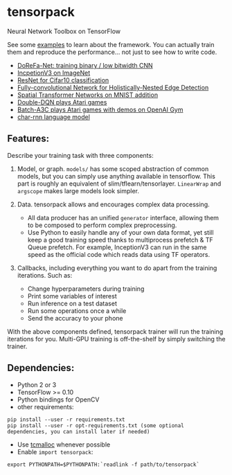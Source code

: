 # tensorpack
Neural Network Toolbox on TensorFlow

See some [examples](examples) to learn about the framework.
You can actually train them and reproduce the performance... not just to see how to write code.

+ [DoReFa-Net: training binary / low bitwidth CNN](examples/DoReFa-Net)
+ [IncpetionV3 on ImageNet](examples/Inception/inceptionv3.py)
+ [ResNet for Cifar10 classification](examples/ResNet)
+ [Fully-convolutional Network for Holistically-Nested Edge Detection](examples/HED)
+ [Spatial Transformer Networks on MNIST addition](examples/SpatialTransformer)
+ [Double-DQN plays Atari games](examples/Atari2600)
+ [Batch-A3C plays Atari games with demos on OpenAI Gym](examples/OpenAIGym)
+ [char-rnn language model](examples/char-rnn)

## Features:

Describe your training task with three components:

1. Model, or graph. `models/` has some scoped abstraction of common models, but you can simply use
	 anything available in tensorflow. This part is roughly an equivalent of slim/tflearn/tensorlayer.
	`LinearWrap` and `argscope` makes large models look simpler.

2. Data. tensorpack allows and encourages complex data processing.

	+ All data producer has an unified `generator` interface, allowing them to be composed to perform complex preprocessing.
	+ Use Python to easily handle any of your own data format, yet still keep a good training speed thanks to multiprocess prefetch & TF Queue prefetch.
	For example, InceptionV3 can run in the same speed as the official code which reads data using TF operators.

3. Callbacks, including everything you want to do apart from the training iterations. Such as:
	+ Change hyperparameters during training
	+ Print some variables of interest
	+ Run inference on a test dataset
	+ Run some operations once a while
	+ Send the accuracy to your phone

With the above components defined, tensorpack trainer will run the training iterations for you.
Multi-GPU training is off-the-shelf by simply switching the trainer.

## Dependencies:

+ Python 2 or 3
+ TensorFlow >= 0.10
+ Python bindings for OpenCV
+ other requirements:
```
pip install --user -r requirements.txt
pip install --user -r opt-requirements.txt (some optional dependencies, you can install later if needed)
```
+ Use [tcmalloc](http://goog-perftools.sourceforge.net/doc/tcmalloc.html) whenever possible
+ Enable `import tensorpack`:
```
export PYTHONPATH=$PYTHONPATH:`readlink -f path/to/tensorpack`
```
